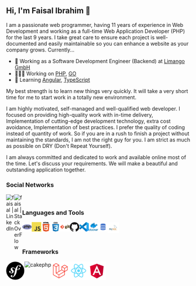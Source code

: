 ## Hi, I'm Faisal Ibrahim 👋

I am a passionate web programmer, having 11 years of experience in Web Development and working as a full-time Web Application Developer (PHP) for the last 9 years. I take great care to ensure each project is well-documented and easily maintainable so you can enhance a website as your company grows. Currently...

- 💼 Working as a Software Development Engineer (Backend) at [Limango GmbH](https://www.limango.de/)
- 👨🏻‍💻 Working on [PHP](https://www.php.net/), [GO](https://go.dev/)
- 🌱 Learning [Angular](https://angular.io/), [TypeScript](https://www.typescriptlang.org/)

My best strength is to learn new things very quickly. It will take a very short time for me to start work in a totally new environment.

I am highly motivated, self-managed and well-qualified web developer. I focused on providing high-quality work with in-time delivery, Implementation of cutting-edge development technology, extra cost avoidance, Implementation of best practices. I prefer the quality of coding instead of quantity of work. So if you are in a rush to finish a project without maintaining the standards, I am not the right guy for you. I am strict as much as possible on DRY (Don't Repeat Yourself).

I am always committed and dedicated to work and available online most of the time. Let's discuss your requirements. We will make a beautiful and outstanding application together. 

### Social Networks
[<img align="left" alt="faisal | LinkedIn" width="22px" src="https://cdn.jsdelivr.net/npm/simple-icons@v3/icons/linkedin.svg" />][linkedin]
[<img align="left" alt="faisal | StackOverFlow" width="22px" src="https://cdn.sstatic.net/Sites/stackoverflow/company/Img/logos/so/so-icon.svg" />][stackoverflow]

<p>&nbsp;</p>

### Languages and Tools
<img align="left" alt="PHP" width="26px" src="https://raw.githubusercontent.com/github/explore/80688e429a7d4ef2fca1e82350fe8e3517d3494d/topics/php/php.png" />
<img align="left" alt="JavaScript" width="26px" src="https://raw.githubusercontent.com/github/explore/80688e429a7d4ef2fca1e82350fe8e3517d3494d/topics/javascript/javascript.png" />
<img align="left" alt="HTML5" width="26px" src="https://raw.githubusercontent.com/github/explore/80688e429a7d4ef2fca1e82350fe8e3517d3494d/topics/html/html.png" />
<img align="left" alt="CSS3" width="26px" src="https://raw.githubusercontent.com/github/explore/80688e429a7d4ef2fca1e82350fe8e3517d3494d/topics/css/css.png" />
<img align="left" alt="Git" width="26px" src="https://raw.githubusercontent.com/github/explore/80688e429a7d4ef2fca1e82350fe8e3517d3494d/topics/git/git.png" />
<img align="left" alt="GitHub" width="26px" src="https://raw.githubusercontent.com/github/explore/78df643247d429f6cc873026c0622819ad797942/topics/github/github.png" />
<img align="left" alt="Visual Studio Code" width="26px" src="https://raw.githubusercontent.com/github/explore/80688e429a7d4ef2fca1e82350fe8e3517d3494d/topics/visual-studio-code/visual-studio-code.png" />
<img align="left" alt="Docker" width="26px" src="https://raw.githubusercontent.com/github/explore/80688e429a7d4ef2fca1e82350fe8e3517d3494d/topics/docker/docker.png" />
<img align="left" alt="SQL" width="26px" src="https://raw.githubusercontent.com/github/explore/80688e429a7d4ef2fca1e82350fe8e3517d3494d/topics/sql/sql.png" />
<img align="left" alt="MySQL" width="30px" src="https://raw.githubusercontent.com/github/explore/80688e429a7d4ef2fca1e82350fe8e3517d3494d/topics/mysql/mysql.png" />

<p>&nbsp;</p>
<p>&nbsp;</p>

### Frameworks
<img align="left" alt="symfony" height="50" src="https://raw.githubusercontent.com/github/explore/80688e429a7d4ef2fca1e82350fe8e3517d3494d/topics/symfony/symfony.png" />
<img align="left" alt="cakephp" height="50" src="https://cakephp.org/img/trademarks/flag-2.jpg" />
<img align="left" alt="cakephp" height="50" src="https://raw.githubusercontent.com/github/explore/80688e429a7d4ef2fca1e82350fe8e3517d3494d/topics/laravel/laravel.png" />
<img align="left" alt="react" height="50" src="https://raw.githubusercontent.com/github/explore/80688e429a7d4ef2fca1e82350fe8e3517d3494d/topics/react/react.png" />
<img align="left" alt="angular" height="50" src="https://raw.githubusercontent.com/github/explore/80688e429a7d4ef2fca1e82350fe8e3517d3494d/topics/angular/angular.png" />

<p>&nbsp;</p>
<p>&nbsp;</p>

[linkedin]: https://www.linkedin.com/in/engr-faisal-ibrahim/
[stackoverflow]: https://stackoverflow.com/users/3185734/faisal
